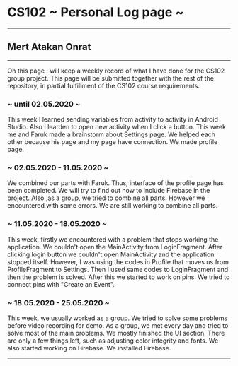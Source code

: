 # CS102 ~ Personal Log page ~
****
## Mert Atakan Onrat 
****

On this page I will keep a weekly record of what I have done for the CS102 group project. This page will be submitted together with the rest of the repository, in partial fulfillment of the CS102 course requirements.

### ~ until 02.05.2020 ~

This week I learned sending variables from activity to activity in Android Studio. Also I learden to open new activity when I click a button. This week me and Faruk made a brainstorm about Settings page. We helped each other because his page and my page have connection. We made profile page.

### ~ 02.05.2020 - 11.05.2020 ~

We combined our parts with Faruk. Thus, interface of the profile page has been completed. We will try to find out how to include Firebase in the project. Also ,as a group, we tried to combine all parts. However we encountered with some errors. We are still working to combine all parts. 

### ~  11.05.2020 - 18.05.2020 ~

This week, firstly we encountered with a problem that stops working the application. We couldn't open the MainActivity from LoginFragment. After clicking login button we couldn't open MainActivity and the application stopped itself. However, I was using the codes in Profile that moves us from ProfileFragment to Settings. Then I used same codes to LoginFragment and then the problem is solved. After this we started to work on pins. We tried to connect pins with "Create an Event".

### ~  18.05.2020 - 25.05.2020 ~

This week, we usually worked as a group. We tried to solve some problems before video recording for demo. As a group, we met every day and tried to solve most of the main problems. We mostly finished the UI section. There are only a few things left, such as adjusting color integrity and fonts. We also started working on Firebase. We installed Firebase.
****
